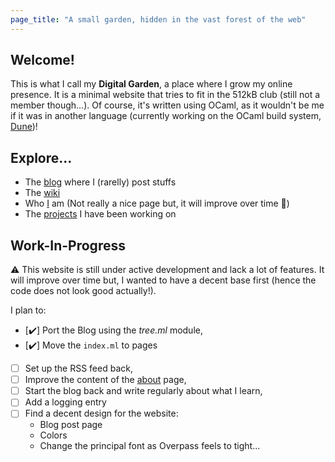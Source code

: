 ```yaml
---
page_title: "A small garden, hidden in the vast forest of the web"
---
```


## Welcome!

This is what I call my **Digital Garden**, a place where I grow my online
presence. It is a minimal website that tries to fit in the 512kB club (still
not a member though...). Of course, it's written using OCaml, as it wouldn't be
me if it was in another language (currently working on the OCaml build system,
[Dune](https://github.com/ocaml/dune))!

## Explore...

- The [blog](/blog) where I (rarelly) post stuffs
- The [wiki](/wiki) 
- Who [I](/about) am (Not really a nice page but, it will improve over time 🤞)
- The [projects](/projects) I have been working on

## Work-In-Progress

⚠️ This website is still under active development and lack a lot of features. It
will improve over time but, I wanted to have a decent base first (hence the
code does not look good actually!).

I plan to:
- [✔️] Port the Blog using the _tree.ml_ module,
- [✔️] Move the `index.ml` to pages
- [ ] Set up the RSS feed back,
- [ ] Improve the content of the [about](/about) page,
- [ ] Start the blog back and write regularly about what I learn,
- [ ] Add a logging entry
- [ ] Find a decent design for the website:
    - Blog post page
    - Colors
    - Change the principal font as Overpass feels to tight...
